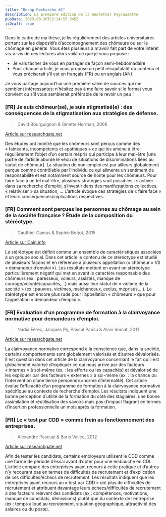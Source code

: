 ```yaml
---
title: "Recap Recherche #1"
description: La premiere edition de la newletter PsyCausette
pubDate: 2023-08-30T12:24:57.045Z
isDraft: true
---
```

Dans le cadre de ma thèse, je lis régulièrement des articles universitaires portant sur les dispositifs d’accompagnement des chômeurs ou sur le chômage en général. Vous êtes plusieurs à m’avoir fait part de votre intérêt vis-à-vis de ces lectures alors voilà ce que je vous propose : 
- Je vais tâcher de vous en partager de façon semi-hebdomadaire 
-  Pour chaque article, je vous propose un petit récapitulatif du contenu et vous préciserait s’il est en français (FR) ou en anglais (AN).

Je vous partage aujourd’hui une première salve de sources qui me semblent intéressantes: n’hésitez pas à me faire savoir si le format vous convient ou s’il vous semblerait préférable
de le revoir un peu !

### \[FR] Je suis chômeur(se), je suis stigmatisé(e) : des conséquences de la stigmatisation aux stratégies de défense.

> David Bourguignon & Ginette Herman, 2006

[Article sur researchgate.net](https://www.researchgate.net/publication/234072080_Je_suis_chomeurse_je_suis_stigmatisee_Des_consequences_de_la_stigmatisation_aux_strategies_de_defense_de_soi/link/09e4150ed331bc35ae000000/download)

Des études ont montré que les chômeurs sont perçus comme des « fainéants, incompétents et apathiques » ce qui les amène à être régulièrement l’objet d’un certain mépris qui participe à leur mal-être [une partie de l’article aborde le vécu de situations de discriminations liées au statut de chômeur]. La situation de non-emploi est par ailleurs globalement perçue comme contrôlable par
l’individu ce qui alimente un sentiment de responsabilité et est notamment source de honte pour les chômeurs. Pour faire face à un tel mal-être, plusieurs stratégies sont possibles : s’activer dans sa recherche d’emploi, s’investir dans des manifestations collectives, « relativiser » sa situation, …
L’article évoque ces stratégies de « faire face » et leurs conséquences/implications respectives.

### \[FR] Comment sont perçues les personnes au chômage au sein de la société française ? Étude de la composition du stéréotype.

> Gauthier Camus & Sophie Berjot, 2015

[Article sur Cain.info](https://www.cairn.info/revue-les-cahiers-internationaux-de-psychologie-sociale-2015-1-page-53.html)

Le stéréotype est définit comme un ensemble de caractéristiques associées à un groupe social. Dans cet article le contenu de ce stéréotype est étudié de plusieurs façons et en référence à plusieurs appellation (« chômeur » VS « demandeur d’emploi »). Les résultats mettent en avant un stéréotype particulièrement négatif qui met en avant le caractère responsable des chômeurs (ex : paresseux, voleurs, assistés, manque de courage/volonté/capacités,…) mais aussi leur statut de « victime de la société » (ex : pauvres, victimes, malchanceux, exclus, méprisés,…). Le stéréotype est encore plus rude pour l’appellation « chômeurs » que pour l’appellation « demandeur d’emploi ».

### [FR] Evaluation d’un programme de formation à la clairvoyance normative pour demandeurs d’emploi.

> Nadia Férec, Jacques Py, Pascal Pansu & Alain Somat,  2011

[Article sur researchgate.net](https://www.researchgate.net/publication/237045838_Evaluation_d'un_programme_de_formation_a_la_clairvoyance_normative_pour_demandeurs_d'emploi_Evaluation_d'un_programme_de_formation_a_la_clairvoyance_normative/link/02e7e51afd47115fe5000000/download)

La clairvoyance normative correspond à la conscience que, dans la société, certains comportements sont globalement valorisés et d’autres dévalorisés. Il est question dans cet article de la clairvoyance concernant le fait qu’il est globalement valorisé d’expliquer ce qui nous arrive par des facteurs « internes » à soi-même (ex. : les efforts ou les capacités) et dévalorisé de les expliquer par des facteurs « externes » à soi-même (ex. : la chance ou l’intervention d’une tierce personne)(=norme d’internalité). Cet article évalue l’efficacité d’un programme de formation à la clairvoyance normative spécifique au contexte de recherche d’emploi. Les résultats indiquent une bonne perception d’utilité de la formation du côté des stagiaires, une bonne assimilation et réutilisation des savoirs mais pas d’impact flagrant en termes d’insertion professionnelle un mois après la formation.


### [FR] Le « test par CDD » comme frein au fonctionnement des entreprises.

> Alexandre Pascual & Boris Vallée, 2012

[Article sur researchgate.net](https://www.researchgate.net/publication/236803081_Le_test_par_CDD_comme_frein_au_fonctionnement_des_entreprises)

Afin de tester les candidats, certains employeurs utilisent le CDD comme une forme de période d’essai avant d’opter pour une embauche en CDI. L’article compare des entreprises ayant recours à cette pratique et d’autres n’y recourant pas en termes de difficultés de recrutement et d’explication
de ces difficultés/échecs de recrutement. Les résultats indiquent que les entreprises ayant recours au « test par CDD » ont plus de difficultés de recrutement et attribuent davantage leurs échecs/difficultés de recrutement à des facteurs relevant des candidats (ex : compétences, motivations, manque de candidats, démissions) plutôt que du contexte de l’entreprise (ex : temps alloué au recrutement, situation géographique, attractivité des salaires ou du poste).

